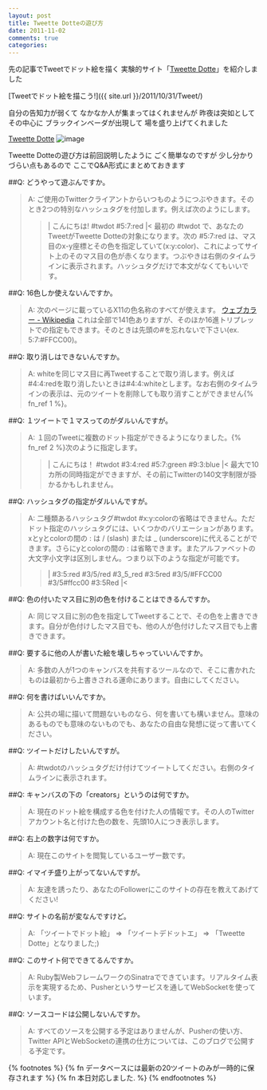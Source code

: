 ```yaml
---
layout: post
title: Tweette Dotteの遊び方
date: 2011-11-02
comments: true
categories:
---
```



先の記事でTweetでドット絵を描く
実験的サイト「[Tweette Dotte](http://tweetdot.heroku.com/)」を紹介しました

[Tweetでドット絵を描こう!]({{ site.url }}/2011/10/31/Tweet/)

自分の告知力が弱くて
なかなか人が集まってはくれませんが
昨夜は突如としてその中心に
ブラックインベーダが出現して
場を盛り上げてくれました

[Tweette Dotte](http://tweetdot.heroku.com/)
![image](http://img.f.hatena.ne.jp/images/fotolife/k/keyesberry/20111102/20111102191921.png)


Tweette Dotteの遊び方は前回説明したように
ごく簡単なのですが
少し分かりづらい点もあるので
ここでQ&A形式にまとめておきます

##Q: どうやって遊ぶんですか。
> 
> A: ご使用のTwitterクライアントからいつものようにつぶやきます。そのとき2つの特別なハッシュタグを付加します。例えば次のようにします。
> >|
>   こんにちは! #twdot #5:7:red
> |<
> 最初の #twdot で、あなたのTweetがTweette Dotteの対象になります。次の #5:7:red は、マス目のx-y座標とその色を指定していて(x:y:color)、これによってサイト上のそのマス目の色が赤くなります。つぶやきは右側のタイムラインに表示されます。ハッシュタグだけで本文がなくてもいいです。

##Q: 16色しか使えないんですか。
> 
> A: 次のページに載っているX11の色名称のすべてが使えます。
> [ウェブカラー - Wikipedia](http://ja.wikipedia.org/wiki/%E3%82%A6%E3%82%A7%E3%83%96%E3%82%AB%E3%83%A9%E3%83%BC)
> これは全部で141色ありますが、そのほか16進トリプレットでの指定もできます。そのときは先頭の#を忘れないで下さい(ex. 5:7:#FFCC00)。

##Q: 取り消しはできないんですか。
> 
> A: whiteを同じマス目に再Tweetすることで取り消します。例えば#4:4:redを取り消したいときは#4:4:whiteとします。なお右側のタイムラインの表示は、元のツイートを削除しても取り消すことができません{% fn_ref 1 %}。

##Q: １ツイートで１マスってのがダルいんですが。
> 
> A: １回のTweetに複数のドット指定ができるようになりました。{% fn_ref 2 %}次のように指定します。
> >|
>  こんにちは！ #twdot #3:4:red #5:7:green #9:3:blue
> |<
> 最大で10カ所の同時指定ができますが、その前にTwitterの140文字制限が掛かるかもしれません。

##Q: ハッシュタグの指定がダルいんですが。
> 
> A: 二種類あるハッシュタグ#twdot #x:y:colorの省略はできません。ただドット指定のハッシュタグには、いくつかのバリエーションがあります。
> xとyとcolorの間の : は / (slash) または _ (underscore)に代えることができます。さらにyとcolorの間の : は省略できます。またアルファベットの大文字小文字は区別しません。つまり以下のような指定が可能です。
> >|
>    #3:5:red       #3/5/red     #3_5_red      #3:5red
>    #3/5/#FFCC00     #3/5#ffcc00      #3:5Red
> |<

##Q: 色の付いたマス目に別の色を付けることはできるんですか。
> 
> A: 同じマス目に別の色を指定してTweetすることで、その色を上書きできます。自分が色付けしたマス目でも、他の人が色付けしたマス目でも上書きできます。

##Q: 要するに他の人が書いた絵を壊しちゃっていいんですか。
> 
> A: 多数の人が1つのキャンバスを共有するツールなので、そこに書かれたものは最初から上書きされる運命にあります。自由にしてください。

##Q: 何を書けばいいんですか。
> 
> A: 公共の場に描いて問題ないものなら、何を書いても構いません。意味のあるものでも意味のないものでも、あなたの自由な発想に従って書いてください。

##Q: ツイートだけしたいんですが。
> 
> A: #twdotのハッシュタグだけ付けてツイートしてください。右側のタイムラインに表示されます。

##Q: キャンバスの下の「creators」というのは何ですか。
> 
> A: 現在のドット絵を構成する色を付けた人の情報です。その人のTwitterアカウント名と付けた色の数を、先頭10人につき表示します。

##Q: 右上の数字は何ですか。
> 
> A: 現在このサイトを閲覧しているユーザー数です。

##Q: イマイチ盛り上がってないんですが。
> 
> A: 友達を誘ったり、あなたのFollowerにこのサイトの存在を教えてあげてください!

##Q: サイトの名前が変なんですけど。
> 
> A: 「ツイートでドット絵」 => 「ツイートデドットエ」 => 「Tweette Dotte」となりました;)

##Q: このサイト何でできてるんですか。
> 
> A: Ruby製WebフレームワークのSinatraでできています。リアルタイム表示を実現するため、Pusherというサービスを通してWebSocketを使っています。

##Q: ソースコードは公開しないんですか。
> 
> A: すべてのソースを公開する予定はありませんが、Pusherの使い方、Twitter APIとWebSocketの連携の仕方については、このブログで公開する予定です。

{% footnotes %}
   {% fn データベースには最新の20ツイートのみが一時的に保存されます %}
   {% fn 本日対応しました. %}
{% endfootnotes %}

